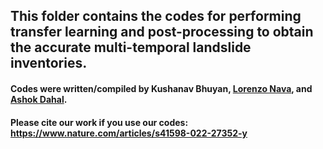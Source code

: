 ## This folder contains the codes for performing transfer learning and post-processing to obtain the accurate multi-temporal landslide inventories.

#### Codes were written/compiled by Kushanav Bhuyan, [Lorenzo Nava](https://github.com/lorenzonava96), and [Ashok Dahal](https://github.com/ashokdahal).

#### Please cite our work if you use our codes: https://www.nature.com/articles/s41598-022-27352-y
